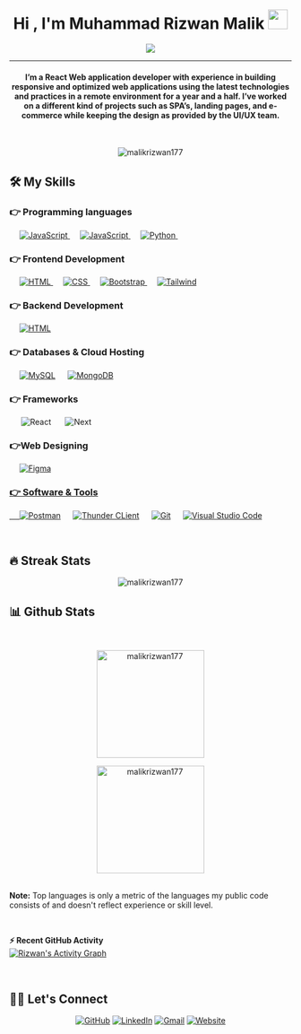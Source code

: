 <h1 align="center">Hi , I'm Muhammad Rizwan Malik <img src="https://media.giphy.com/media/hvRJCLFzcasrR4ia7z/giphy.gif" width="35"></h1>
<p align="center">
 <a href="https://github.com/DenverCoder1/readme-typing-svg"><img src="https://readme-typing-svg.herokuapp.com?lines=Software+Engineer;Frontend+React+Developer;Learning%20MERN%20Stack&center=true&width=500&height=50&font=georgia"></a>
</p>
<hr/>
<h4 align="center">I’m a React Web application developer with experience in building responsive and optimized web applications using
the latest technologies and practices in a remote environment for a year and a half. I’ve worked on a different kind
of projects such as SPA’s, landing pages, and e-commerce while keeping the design as provided by the UI/UX team.</h4>
<br>
<p align="center"> <img src="https://komarev.com/ghpvc/?username=malikrizwan177&label=Rizwan's%20Profile%20Views%20&color=dc143c&style=plastic" alt="malikrizwan177" /> </p>

## 🛠️ My Skills

### 👉 Programming languages

<p align="left">
  &emsp;
  <a href="https://developer.mozilla.org/en-US/docs/Web/JavaScript" target="_blank">
     <img alt="JavaScript" src="https://img.shields.io/badge/JavaScript%20-%23F7DF1E.svg?logo=javascript&logoColor=black">
   </a>
  &emsp;
   <a href="https://developer.mozilla.org/en-US/docs/Glossary/TypeScript" target="_blank">
     <img alt="JavaScript" src="https://img.shields.io/badge/TypeScript-white?logo=TypeScript&logoColor=blue&color=lightblue">
   </a>
  &emsp;
   <a href="https://www.python.org" target="_blank">
    <img alt="Python" src="https://img.shields.io/badge/Python%20-%2314354C.svg?logo=python&logoColor=white">
  </a>
&emsp; 
</p>

### 👉 Frontend Development

<p align="left"> 
  &emsp; 
  <a href="https://www.w3.org/html/" target="_blank"> 
   <img alt="HTML" src="https://img.shields.io/badge/HTML5%20-%23E34F26.svg?logo=html5&logoColor=white">
  </a>   
  &emsp;
  <a href="https://www.w3schools.com/css/" target="_blank">
    <img alt="CSS" src="https://img.shields.io/badge/CSS%20-%231572B6.svg?logo=css3&logoColor=white">
  </a> 
   &emsp;
  <a href="https://getbootstrap.com" target="_blank"> 
    <img alt="Bootstrap" src="https://img.shields.io/badge/Bootstrap-%23563D7C.svg?style=flat&logo=bootstrap&logoColor=white"/>
  </a>
  &emsp;
  <a href="https://tailwindcss.com" target="_blank"> 
    <img alt="Tailwind" src="https://img.shields.io/badge/Tailwind%20CSS-lightblue?style=flat&logo=tailwindcss&logoColor=blue"/>
  </a>
</p>

### 👉 Backend Development

<p align="left"> 
  &emsp; 
  <a href="https://nodejs.org/en" target="_blank"> 
   <img alt="HTML" src="https://img.shields.io/badge/Nodejs-6DB33F.svg?logo=node.js&logoColor=white">
  </a>   
</p>

### 👉 Databases & Cloud Hosting

<p align="left">
  &emsp;
    <a href="https://www.mysql.com/"><img alt="MySQL" src="https://img.shields.io/badge/MySQL-gray?style=flat&logo=mysql&logoColor=white"></a>
  &emsp;
    <a href="https://www.mongodb.com/"><img alt="MongoDB" src="https://img.shields.io/badge/MongoDB-green?style=flat&logo=mongodb&logoColor=darkgreen"></a>
 &emsp; 
</p>

### 👉 Frameworks
<p align="left">

&emsp;&ensp;![React](https://img.shields.io/badge/React-lightblue?style=flat&logo=react&logoColor=blue)
&emsp;&ensp;![Next](https://img.shields.io/badge/Nextjs-gray?style=flat&logo=next.js&logoColor=white)
</p>


### 👉Web Designing
<p align="left">
  &emsp;  
   <a href="https://www.figma.com" target="_blank"> 
    <img alt="Figma" src="https://img.shields.io/badge/Figma-white?style=flat&logo=figma&logoColor=darkred"/>
 </p>

### 👉 Software & Tools

<p>
  &emsp;
    <a href="https://www.postman.com/"><img alt="Postman" src="https://img.shields.io/badge/Postman-FF6C37?style=flat&logo=postman&logoColor=white"></a>
   &emsp;
    <a href="https://www.thunderclient.com/"><img alt="Thunder CLient" src="https://img.shields.io/badge/Thunder%20Client-purple?style=flat&logo=thunderclient&logoColor=white"></a>
  &emsp;
    <a href="https://git-scm.com/"><img alt="Git" src="https://img.shields.io/badge/Git%20-%23F05033.svg?logo=git&logoColor=white"></a>
  &emsp;
    <a href="https://code.visualstudio.com/"><img alt="Visual Studio Code" src="https://img.shields.io/badge/Visual%20Studio%20Code-0078d7.svg?logo=visual-studio-code&logoColor=white"></a>
 &emsp; 
</p>

<br/>

## 🔥 Streak Stats

<p align="center"><img align="center" src="https://github-readme-streak-stats.herokuapp.com/?user=malikrizwan177" alt="malikrizwan177" /></p>

## 📊 Github Stats


  <br/>
  <p align="center">
    <a href="https://github.com/malikrizwan177"><img align="center" src="https://github-readme-stats.vercel.app/api?username=malikrizwan177&show_icons=true&locale=en" alt="malikrizwan177" height="192px"/></a>
	</p>
	<p  align="center">
	  <img src="https://github-readme-stats.vercel.app/api/top-langs?username=malikrizwan177&show_icons=true&locale=en&layout=compact" alt="malikrizwan177" height="192px"/>
	</p>
  <br/>
  <b>Note:</b> Top languages is only a metric of the languages my public code consists of and doesn't reflect experience or skill level.
  </p>
  <br/>

<b>⚡ Recent GitHub Activity</b>
  <br/>
	<a href="https://github.com/malikrizwan177"><img alt="Rizwan's Activity Graph" src="https://github-readme-activity-graph.vercel.app/graph?username=malikrizwan177&custom_title=Rizwan's%20Contribution%20Graph&theme=react-dark" /></a>
  <br/>

<br/>

## 🙋‍♀️ Let's Connect

<p align="center">
	<a href="https://github.com/malikrizwan177"><img src="https://img.icons8.com/bubbles/50/000000/github.png" alt="GitHub"/></a>
	<a href="https://www.linkedin.com/in/rizwan-malik-281888283/"><img src="https://img.icons8.com/bubbles/50/000000/linkedin.png" alt="LinkedIn"/></a>
	<a href="mailto:malik.rizwan177@gmail.com"><img src="https://img.icons8.com/bubbles/50/000000/gmail.png" alt="Gmail"/></a>
  <a href="https://resume-4-swart.vercel.app/"><img src="https://img.icons8.com/bubbles/50/000000/web.png" alt="Website"/></a>
	
</p>

<!--img align="right" alt="Coding" width="450" src="https://camo.githubusercontent.com/6607041227d81f650340ff070cc2843518acad359b57e5bb054a9fb7127aa041/68747470733a2f2f63646e2e6472696262626c652e636f6d2f75736572732f323634363432332f73637265656e73686f74732f353530373139362f636f6d70757465722e676966" data-canonical-src="https://cdn.dribbble.com/users/2646423/screenshots/5507196/computer.gif" style="max-width:100%;"/-->
